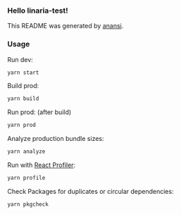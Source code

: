 ### Hello linaria-test!


This README was generated by [anansi](https://github.com/ntucker/anansi/tree/master/packages/generator#readme).

### Usage

Run dev:

```bash
yarn start
```

Build prod:

```bash
yarn build
```

Run prod: (after build)

```bash
yarn prod
```

Analyze production bundle sizes:

```bash
yarn analyze
```

Run with [React Profiler](https://reactjs.org/blog/2018/09/10/introducing-the-react-profiler.html):

```bash
yarn profile
```

Check Packages for duplicates or circular dependencies:

```bash
yarn pkgcheck
```
